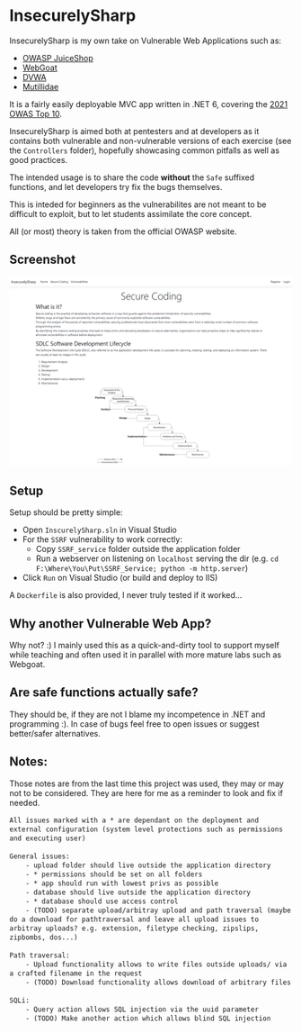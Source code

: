 # InsecurelySharp
InsecurelySharp is my own take on Vulnerable Web Applications such as:
- [OWASP JuiceShop](https://github.com/juice-shop/juice-shop)
- [WebGoat](https://github.com/WebGoat/WebGoat)
- [DVWA](https://github.com/digininja/DVWA)
- [Mutillidae](https://github.com/webpwnized/mutillidae)

It is a fairly easily deployable MVC app written in .NET 6, covering the [2021 OWAS Top 10](https://owasp.org/www-project-top-ten/).

InsecurelySharp is aimed both at pentesters and at developers as it contains both vulnerable and non-vulnerable versions of each exercise (see the `Controllers` folder),
hopefully showcasing common pitfalls as well as good practices.

The intended usage is to share the code **without** the `Safe` suffixed functions, and let developers try fix the bugs themselves.

This is inteded for beginners as the vulnerabilites are not meant to be difficult to exploit, but to let students assimilate the core concept.

All (or most) theory is taken from the official OWASP website.

## Screenshot
![InsecurelySharp](.img/screenshot.png)

## Setup
Setup should be pretty simple:
- Open `InscurelySharp.sln` in Visual Studio 
- For the `SSRF` vulnerability to work correctly:
	- Copy `SSRF_service` folder outside the application folder
	- Run a webserver on listening on `localhost` serving the dir (e.g. `cd F:\Where\You\Put\SSRF_Service; python -m http.server`) 
- Click `Run` on Visual Studio (or build and deploy to IIS)

A `Dockerfile` is also provided, I never truly tested if it worked...

## Why another Vulnerable Web App?
Why not? :)
I mainly used this as a quick-and-dirty tool to support myself while teaching and often used it in parallel with more mature labs such as Webgoat.

## Are safe functions actually safe?
They should be, if they are not I blame my incompetence in .NET and programming :).
In case of bugs feel free to open issues or suggest better/safer alternatives.

## Notes:
Those notes are from the last time this project was used, they may or may not to be considered. 
They are here for me as a reminder to look and fix if needed.

```
All issues marked with a * are dependant on the deployment and external configuration (system level protections such as permissions and executing user)

General issues:
	- upload folder should live outside the application directory 
	- * permissions should be set on all folders
	- * app should run with lowest privs as possible
	- database should live outside the application directory
	- * database should use access control
	- (TODO) separate upload/arbitray upload and path traversal (maybe do a download for pathtraversal and leave all upload issues to arbitray uploads? e.g. extension, filetype checking, zipslips, zipbombs, dos...)

Path traversal:
	- Upload functionality allows to write files outside uploads/ via a crafted filename in the request
	- (TODO) Download functionality allows download of arbitrary files 

SQLi:
	- Query action allows SQL injection via the uuid parameter
	- (TODO) Make another action which allows blind SQL injection
```
